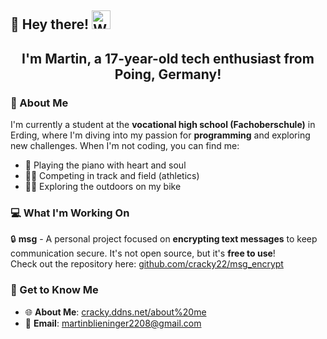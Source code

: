 ## 👋 Hey there! <img src="https://user-images.githubusercontent.com/5679180/79618120-0daffb80-80be-11ea-819e-d2b0fa904d07.gif" width="30px" alt="Wave"> 

<h2 align="center">I'm Martin, a 17-year-old tech enthusiast from Poing, Germany!</h2>

### 🌟 About Me

I'm currently a student at the **vocational high school (Fachoberschule)** in Erding, where I'm diving into my passion for **programming** and exploring new challenges. When I'm not coding, you can find me:

- 🎹 Playing the piano with heart and soul
- 🏃‍♂️ Competing in track and field (athletics)
- 🚴‍♂️ Exploring the outdoors on my bike

### 💻 What I'm Working On

🔒 **msg** - A personal project focused on **encrypting text messages** to keep communication secure. It's not open source, but it's **free to use**!  
Check out the repository here: [github.com/cracky22/msg_encrypt](https://github.com/cracky22/msg_encrypt)

### 📌 Get to Know Me

- 🌐 **About Me**: [cracky.ddns.net/about%20me](https://cracky.ddns.net/about%20me)  
- 📧 **Email**: [martinblieninger2208@gmail.com](mailto:martinblieninger2208@gmail.com)


<!--![Martin's GitHub Contributions](https://ghchart.rshah.org/cracky22)-->
<!--
🔭 Currently working on: msg encryption project
🌱 Learning: New programming techniques
👯 Open to collaborate on: Exciting coding projects
🤔 Looking for help with: Advanced encryption methods
💬 Ask me about: Programming, piano, or athletics
⚡ Fun fact: I can code faster than I can run (sometimes)!
-->
